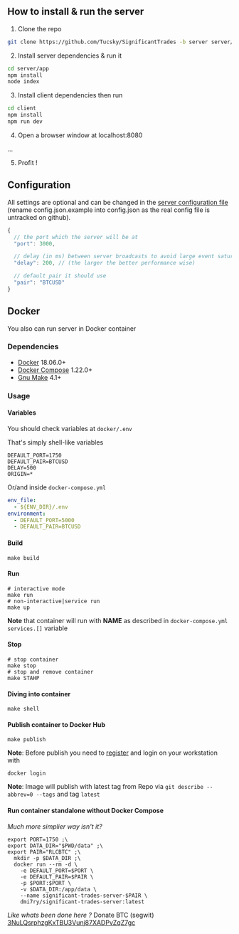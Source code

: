 

## How to install & run the server
1. Clone the repo

```bash
git clone https://github.com/Tucsky/SignificantTrades -b server server/
```

2. Install server dependencies & run it

```bash
cd server/app
npm install
node index
```

3. Install client dependencies then run

```bash
cd client
npm install
npm run dev
```

4. Open a browser window at localhost:8080

...

5. Profit !

## Configuration

All settings are optional and can be changed in the [server configuration file](server/config.json.example) (rename config.json.example into config.json as the real config file is untracked on github).

```js
{
  // the port which the server will be at
  "port": 3000,

  // delay (in ms) between server broadcasts to avoid large event saturation
  "delay": 200, // (the larger the better performance wise)

  // default pair it should use
  "pair": "BTCUSD"
}
```

## Docker

You also can run server in Docker container

### Dependencies
- [Docker](https://docs.docker.com/install/) 18.06.0+
- [Docker Compose](https://docs.docker.com/compose/install/) 1.22.0+
- [Gnu Make](https://www.gnu.org/software/make/) 4.1+

### Usage

#### Variables
You should check variables at `docker/.env`

That's simply shell-like variables
```shell
DEFAULT_PORT=1750
DEFAULT_PAIR=BTCUSD
DELAY=500
ORIGIN=*
```
Or/and inside `docker-compose.yml`
```yaml
env_file:
  - ${ENV_DIR}/.env
environment:
  - DEFAULT_PORT=5000
  - DEFAULT_PAIR=BTCUSD
```

#### Build
```shell
make build
```

#### Run
```shell
# interactive mode
make run
# non-interactive|service run
make up
```
**Note** that container will run with **NAME** as described in `docker-compose.yml` `services.[]` variable

#### Stop
```shell
# stop container
make stop
# stop and remove container
make STAHP
```

#### Diving into container
```shell
make shell
```

#### Publish container to Docker Hub
```shell
make publish
```
**Note**: Before publish you need to [register](https://hub.docker.com) and login on your workstation with
```shell
docker login
```
**Note**: Image will publish with latest tag from Repo via `git describe --abbrev=0 --tags` and tag `latest`

#### Run container standalone without Docker Compose
*Much more simplier way isn't it?*
```shell
export PORT=1750 ;\
export DATA_DIR="$PWD/data" ;\
export PAIR="RLCBTC" ;\
  mkdir -p $DATA_DIR ;\
  docker run --rm -d \
    -e DEFAULT_PORT=$PORT \
    -e DEFAULT_PAIR=$PAIR \
    -p $PORT:$PORT \
    -v $DATA_DIR:/app/data \
    --name significant-trades-server-$PAIR \
    dmi7ry/significant-trades-server:latest
```

*Like whats been done here ?* Donate BTC (segwit)<br>
[3NuLQsrphzgKxTBU3Vunj87XADPvZqZ7gc](bitcoin:3NuLQsrphzgKxTBU3Vunj87XADPvZqZ7gc)
